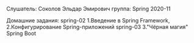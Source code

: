 Слушатель: Соколов Эльдар Эмирович
группа: Spring 2020-11

Домашние задания:
spring-02
    1.Введение в Spring Framework, 
    2.Конфигурирование Spring-приложений 
spring-03
    3."Чёрная магия" Spring Boot